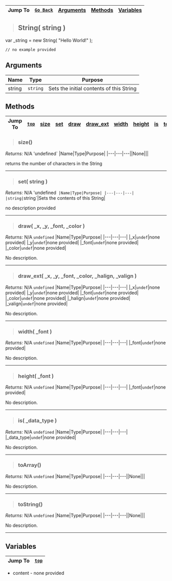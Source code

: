 |Jump To|[`Go Back`](Core-Index)|[Arguments](#arguments)|[Methods](#methods)|[Variables](#variables)|
|---|---|---|---|---|
>## String( string )
 var _string = new String( "Hello World!" );
```GML
// no example provided
```
## Arguments
|Name|Type|Purpose|
|---|---|---|
|string|`string`|Sets the initial contents of this String|

## Methods
|Jump To|[`top`](#)|[**size**](#size)|[**set**](#set-string-)|[**draw**](#draw-_x-_y-_font-_color-)|[**draw_ext**](#draw_ext-_x-_y-_font-_color-_halign-_valign-)|[**width**](#width-_font-)|[**height**](#height-_font-)|[**is**](#is-_data_type-)|[**toArray**](#toArray)|[**toString**](#toString)|
|---|---|---|---|---|---|---|---|---|---|---|
> ### size()
*Returns:* N/A 'undefined`
|Name|Type|Purpose|
|---|---|---||None|||

returns the number of characters in the String
***
> ### set( string )
*Returns:* N/A 'undefined`
|Name|Type|Purpose|
|---|---|---|
|string|`string`|Sets the contents of this String|

no description provided
***
> ### draw( _x, _y, _font, _color )
*Returns:* N/A `undefined`
|Name|Type|Purpose|
|---|---|---|
|_x|`undef`|none provided|
|_y|`undef`|none provided|
|_font|`undef`|none provided|
|_color|`undef`|none provided|

No description.
***
> ### draw_ext( _x, _y, _font, _color, _halign, _valign )
*Returns:* N/A `undefined`
|Name|Type|Purpose|
|---|---|---|
|_x|`undef`|none provided|
|_y|`undef`|none provided|
|_font|`undef`|none provided|
|_color|`undef`|none provided|
|_halign|`undef`|none provided|
|_valign|`undef`|none provided|

No description.
***
> ### width( _font )
*Returns:* N/A `undefined`
|Name|Type|Purpose|
|---|---|---|
|_font|`undef`|none provided|

No description.
***
> ### height( _font )
*Returns:* N/A `undefined`
|Name|Type|Purpose|
|---|---|---|
|_font|`undef`|none provided|

No description.
***
> ### is( _data_type )
*Returns:* N/A `undefined`
|Name|Type|Purpose|
|---|---|---|
|_data_type|`undef`|none provided|

No description.
***
> ### toArray()
*Returns:* N/A `undefined`
|Name|Type|Purpose|
|---|---|---||None|||

No description.
***
> ### toString()
*Returns:* N/A `undefined`
|Name|Type|Purpose|
|---|---|---||None|||

No description.
***

## Variables
|Jump To|[`top`](#)|
|---|---|
* content - none provided

